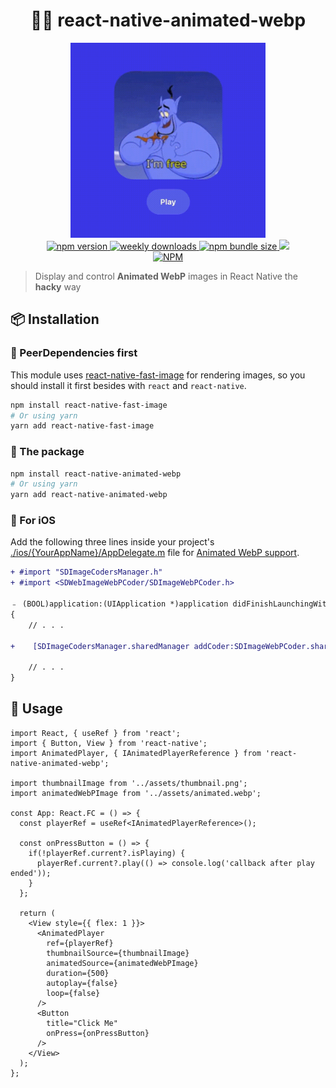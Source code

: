 <h1 align="center">
  💃🏻 react-native-animated-webp
</h1>
<p align="center">
  <img alt="example animated player" src="./docs/images/example.gif" width="312px">
  <br />
  <a href="https://www.npmjs.org/package/react-native-animated-webp">
    <img alt="npm version" src="https://img.shields.io/npm/v/react-native-animated-webp.svg?style=flat-square" />
  </a>
  <a href="https://www.npmjs.org/package/react-native-animated-webp">
    <img alt="weekly downloads" src="https://img.shields.io/npm/dw/react-native-animated-webp.svg?style=flat-square" />
  </a>
  <a href="https://www.npmjs.org/package/react-native-animated-webp">
    <img alt="npm bundle size" src="https://img.shields.io/bundlephobia/minzip/react-native-animated-webp.svg?style=flat-square" />
  </a>
  <a href="./LICENSE">
    <img alit="license" src="https://img.shields.io/badge/license-MIT-blue.svg?style=flat-square" />
  </a>
  <br />
  <a href="https://nodei.co/npm/react-native-animated-webp/">
    <img alt="NPM" src="https://nodei.co/npm/react-native-animated-webp.png" />
  </a>
</p>

> Display and control **Animated WebP** images in React Native the **hacky** way

## 📦 Installation

### 👋 PeerDependencies first
This module uses [react-native-fast-image](https://github.com/DylanVann/react-native-fast-image) for rendering images, so you should install it first besides with `react` and `react-native`.

```bash
npm install react-native-fast-image
# Or using yarn
yarn add react-native-fast-image
```

### 🙌 The package

```bash
npm install react-native-animated-webp
# Or using yarn
yarn add react-native-animated-webp
```

###  For iOS
Add the following three lines inside your project's [./ios/{YourAppName}/AppDelegate.m](./example/ios/example/AppDelegate.m) file for [Animated WebP support](https://github.com/DylanVann/react-native-fast-image/issues/522).

```diff
+ #import "SDImageCodersManager.h"
+ #import <SDWebImageWebPCoder/SDImageWebPCoder.h>

﹣ (BOOL)application:(UIApplication *)application didFinishLaunchingWithOptions:(NSDictionary *)launchOptions
{
    // . . .

+    [SDImageCodersManager.sharedManager addCoder:SDImageWebPCoder.sharedCoder];

    // . . .
}
```

## 🥁 Usage

```tsx
import React, { useRef } from 'react';
import { Button, View } from 'react-native';
import AnimatedPlayer, { IAnimatedPlayerReference } from 'react-native-animated-webp';

import thumbnailImage from '../assets/thumbnail.png';
import animatedWebPImage from '../assets/animated.webp';

const App: React.FC = () => {
  const playerRef = useRef<IAnimatedPlayerReference>();

  const onPressButton = () => {
    if(!playerRef.current?.isPlaying) {
      playerRef.current?.play(() => console.log('callback after play ended'));
    }
  };

  return (
    <View style={{ flex: 1 }}>
      <AnimatedPlayer
        ref={playerRef}
        thumbnailSource={thumbnailImage}
        animatedSource={animatedWebPImage}
        duration={500}
        autoplay={false}
        loop={false}
      />
      <Button
        title="Click Me"
        onPress={onPressButton}
      />
    </View>
  );
};
```
